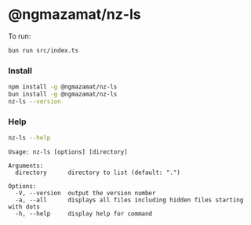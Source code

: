 # @ngmazamat/nz-ls
To run:

```bash
bun run src/index.ts
```

### Install

```bash
npm install -g @ngmazamat/nz-ls
bun install -g @ngmazamat/nz-ls
nz-ls --version
```

### Help
```bash
nz-ls --help
```
```
Usage: nz-ls [options] [directory]

Arguments:
  directory      directory to list (default: ".")

Options:
  -V, --version  output the version number
  -a, --all      displays all files including hidden files starting with dots
  -h, --help     display help for command
```
